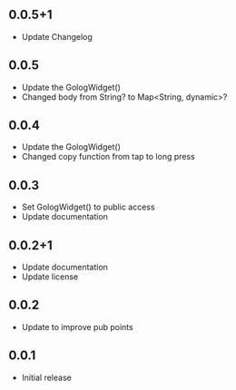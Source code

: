## 0.0.5+1

* Update Changelog

## 0.0.5

* Update the GologWidget()
* Changed body from String? to Map<String, dynamic>?

## 0.0.4

* Update the GologWidget()
* Changed copy function from tap to long press

## 0.0.3

* Set GologWidget() to public access
* Update documentation

## 0.0.2+1

* Update documentation
* Update license

## 0.0.2

* Update to improve pub points

## 0.0.1

* Initial release
